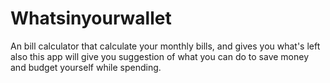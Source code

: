 # Whatsinyourwallet
An bill calculator that calculate your monthly bills, and gives you what's left also this app will give you suggestion of what you can do to save money and budget yourself while spending.
